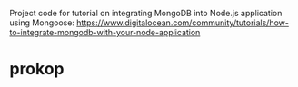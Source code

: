 Project code for tutorial on integrating MongoDB into Node.js application using Mongoose: https://www.digitalocean.com/community/tutorials/how-to-integrate-mongodb-with-your-node-application
# prokop

